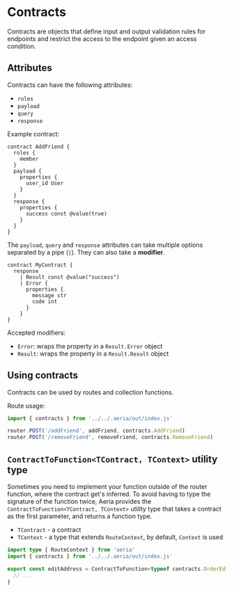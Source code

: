 # Contracts

Contracts are objects that define input and output validation rules for endpoints and restrict the access to the endpoint given an access condition.

## Attributes

Contracts can have the following attributes:

- `roles`
- `payload`
- `query`
- `response`

Example contract:

```aeria
contract AddFriend {
  roles {
    member
  }
  payload {
    properties {
      user_id User
    }
  }
  response {
    properties {
      success const @value(true)
    }
  }
}
```

The `payload`, `query` and `response` attributes can take multiple options separated by a pipe (`|`). They can also take a **modifier**.

```aeria
contract MyContract {
  response
    | Result const @value("success")
    | Error {
      properties {
        message str
        code int
      }
    }
}
```

Accepted modifiers:

- `Error`: wraps the property in a `Result.Error` object
- `Result`: wraps the property in a `Result.Result` object


## Using contracts

Contracts can be used by routes and collection functions.

Route usage:

```ts
import { contracts } from '../../.aeria/out/index.js'

router.POST('/addFriend', addFriend, contracts.AddFriend)
router.POST('/removeFriend', removeFriend, contracts.RemoveFriend)
```

## `ContractToFunction<TContract, TContext>` utility type

Sometimes you need to implement your function outside of the router function, where the contract get's inferred. To avoid having to type the signature of the function twice, Aeria provides the `ContractToFunction<TContract, TContext>` utility type that takes a contract as the first parameter, and returns a function type.

- `TContract` - a contract
- `TContext` - a type that extends `RouteContext`, by default, `Context` is used

```ts
import type { RouteContext } from 'aeria'
import { contracts } from '../../.aeria/out/index.js'

export const editAddress = ContractToFunction<typeof contracts.OrderEditAddress, RouteContext> = (payload, context) => {
  // ...
}
```

